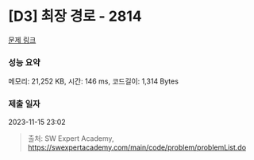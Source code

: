 # [D3] 최장 경로 - 2814 

[문제 링크](https://swexpertacademy.com/main/code/problem/problemDetail.do?contestProbId=AV7GOPPaAeMDFAXB) 

### 성능 요약

메모리: 21,252 KB, 시간: 146 ms, 코드길이: 1,314 Bytes

### 제출 일자

2023-11-15 23:02



> 출처: SW Expert Academy, https://swexpertacademy.com/main/code/problem/problemList.do